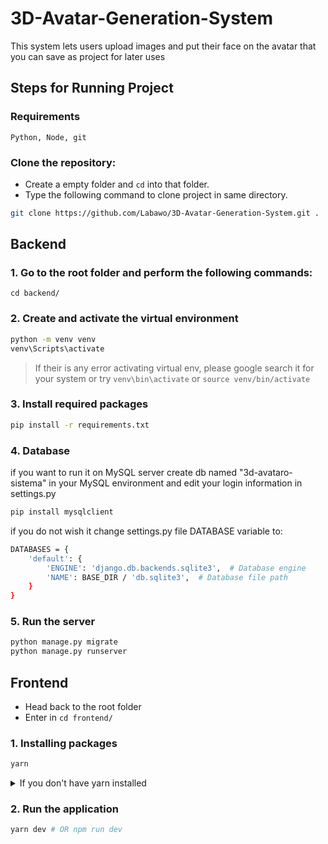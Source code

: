 # 3D-Avatar-Generation-System
This system lets users upload images and put their face on the avatar that you can save as project for later uses

## Steps for Running Project

### Requirements

`Python, Node, git`

### Clone the repository:

- Create a empty folder and `cd` into that folder.
- Type the following command to clone project in same directory.

```bash
git clone https://github.com/Labawo/3D-Avatar-Generation-System.git .
```

## Backend

### 1. Go to the root folder and perform the following commands:

`cd backend/`

### 2. Create and activate the virtual environment

```bash
python -m venv venv
venv\Scripts\activate
```

> If their is any error activating virtual env, please google search it for your system or try `venv\bin\activate` or `source venv/bin/activate`

### 3. Install required packages

```bash
pip install -r requirements.txt
```
### 4. Database

if you want to run it on MySQL server create db named "3d-avataro-sistema" in your MySQL environment and edit your login information in settings.py
```bash
pip install mysqlclient
```

if you do not wish it change settings.py file DATABASE variable to:
```bash
DATABASES = {
    'default': {
        'ENGINE': 'django.db.backends.sqlite3',  # Database engine
        'NAME': BASE_DIR / 'db.sqlite3',  # Database file path
    }
}
```

### 5. Run the server

```bash
python manage.py migrate
python manage.py runserver
```



## Frontend

- Head back to the root folder
- Enter in `cd frontend/`

### 1. Installing packages

```bash
yarn
```

<details><summary>If you don't have yarn installed</summary>
<p>

```bash
npm i
```

> Remove **yarn.lock** as you will already have **package.lock**

</p>
</details>

### 2. Run the application

```bash
yarn dev # OR npm run dev
```
